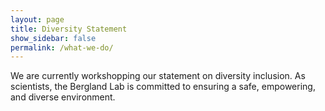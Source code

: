 ```yaml
---
layout: page
title: Diversity Statement
show_sidebar: false
permalink: /what-we-do/
---
```


We are currently workshopping our statement on diversity inclusion. As scientists, the Bergland Lab is committed to ensuring a safe, empowering, and diverse environment. 
